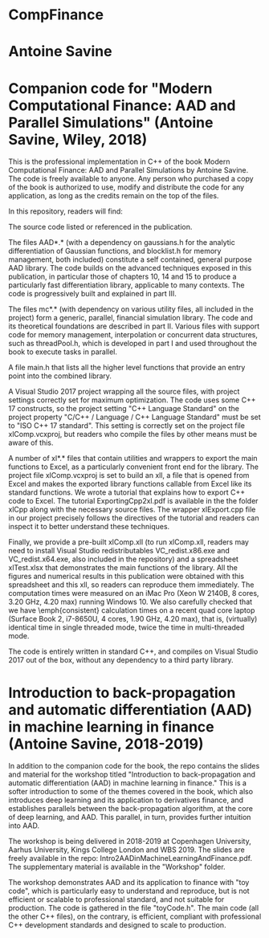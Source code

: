 # CompFinance
# Antoine Savine
# Companion code for "Modern Computational Finance: AAD and Parallel Simulations" (Antoine Savine, Wiley, 2018)

This is the professional implementation in C++ of the book Modern Computational Finance: AAD and Parallel Simulations by Antoine Savine. The code is freely available to anyone. Any person who purchased a copy of the book is authorized to use, modify and distribute the code for any application, as long as the credits remain on the top of the files.

In this repository, readers will find:

The source code listed or referenced in the publication.

The files AAD*.* (with a dependency on gaussians.h for the analytic differentiation of Gaussian functions, and blocklist.h for memory management, both included) constitute a self contained, general purpose AAD library. The code builds on the advanced techniques exposed in this publication, in particular those of chapters 10, 14 and 15 to produce a particularly fast differentiation library, applicable to many contexts. The code is progressively built and explained in part III.

The files mc*.* (with dependency on various utility files, all included in the project) form a generic, parallel, financial simulation library. The code and its theoretical foundations are described in part II.
Various files with support code for memory management, interpolation or concurrent data structures, such as threadPool.h, which is developed in part I and used throughout the book to execute tasks in parallel.

A file main.h that lists all the higher level functions that provide an entry point into the combined library.

A Visual Studio 2017 project wrapping all the source files, with project settings correctly set for maximum optimization. The code uses some C++ 17 constructs, so the project setting "C++ Language Standard" on the project property "C/C++ / Language / C++ Language Standard" must be set to "ISO C++ 17 standard". This setting is correctly set on the project file xlComp.vcxproj, but readers who compile the files by other means must be aware of this.

A number of xl*.* files that contain utilities and wrappers to export the main functions to Excel, as a particularly convenient front end for the library. The project file xlComp.vcxproj is set to build an xll, a file that is opened from Excel and makes the exported library functions callable from Excel like its standard functions. We wrote a tutorial that explains how to export C++ code to Excel. The tutorial ExportingCpp2xl.pdf is available in the the folder xlCpp along with the necessary source files. The wrapper xlExport.cpp file in our project precisely follows the directives of the tutorial and readers can inspect it to better understand these techniques.

Finally, we provide a pre-built xlComp.xll (to run xlComp.xll, readers may need to install Visual Studio redistributables VC_redist.x86.exe and VC_redist.x64.exe, also included in the repository) and a spreadsheet xlTest.xlsx that demonstrates the main functions of the library. All the figures and numerical results in this publication were obtained with this spreadsheet and this xll, so readers can reproduce them immediately. The computation times were measured on an iMac Pro (Xeon W 2140B, 8 cores, 3.20 GHz, 4.20 max) running Windows 10. We also carefully checked that we have \emph{consistent} calculation times on a recent quad core laptop (Surface Book 2, i7-8650U, 4 cores, 1.90 GHz, 4.20 max), that is, (virtually) identical time in single threaded mode, twice the time in multi-threaded mode.

The code is entirely written in standard C++, and compiles on Visual Studio 2017 out of the box, without any dependency to a third party library.

# Introduction to back-propagation and automatic differentiation (AAD) in machine learning in finance (Antoine Savine, 2018-2019)

In addition to the companion code for the book, the repo contains the slides and material for the workshop titled "Introduction to back-propagation and automatic differentiation (AAD) in machine learning in finance." This is a softer introduction to some of the themes covered in the book, which also introduces deep learning and its application to derivatives finance, and establishes parallels between the back-propagation algorithm, at the core of deep learning, and AAD. This parallel, in turn, provides further intuition into AAD. 

The workshop is being delivered in 2018-2019 at Copenhagen University, Aarhus University, Kings College London and WBS 2019. The slides are freely available in the repo: Intro2AADinMachineLearningAndFinance.pdf. The supplementary material is available in the "Workshop" folder. 

The workshop demonstrates AAD and its application to finance with "toy code", which is particularly easy to understand and reproduce, but is not efficient or scalable to professional standard, and not suitable for production. The code is gathered in the file "toyCode.h". The main code (all the other C++ files), on the contrary, is efficient, compliant with professional C++ development standards and designed to scale to production.
